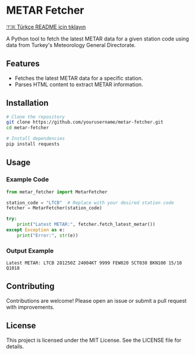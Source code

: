 # METAR Fetcher

[🇹🇷 Türkçe README için tıklayın](TURKISH_README.md)

A Python tool to fetch the latest METAR data for a given station code using data from Turkey's Meteorology General Directorate.

## Features
- Fetches the latest METAR data for a specific station.
- Parses HTML content to extract METAR information.

## Installation

```bash
# Clone the repository
git clone https://github.com/yourusername/metar-fetcher.git
cd metar-fetcher

# Install dependencies
pip install requests
```

## Usage

### Example Code

```python
from metar_fetcher import MetarFetcher

station_code = "LTCB"  # Replace with your desired station code
fetcher = MetarFetcher(station_code)

try:
    print("Latest METAR:", fetcher.fetch_latest_metar())
except Exception as e:
    print("Error:", str(e))
```

### Output Example

```
Latest METAR: LTCB 281250Z 24004KT 9999 FEW020 SCT030 BKN100 15/10 Q1018
```

## Contributing
Contributions are welcome! Please open an issue or submit a pull request with improvements.

## License
This project is licensed under the MIT License. See the LICENSE file for details.
